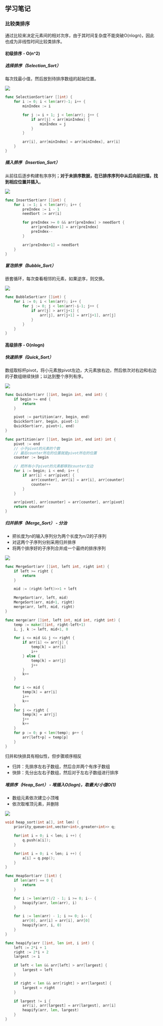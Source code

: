 ## 学习笔记

### 比较类排序

通过比较来决定元素间的相对次序，由于其时间复杂度不能突破O(nlogn)，因此也成为非线性时间比较类排序。

#### 初级排序 - O(n^2)

##### 选择排序（Selection_Sort）

每次找最小值，然后放到待排序数组的起始位置。

![](https://images2017.cnblogs.com/blog/849589/201710/849589-20171015224719590-1433219824.gif)

```go
func SelectionSort(arr []int) {
	for i := 0; i < len(arr)-1; i++ {
		minIndex := i

		for j := i + 1; j < len(arr); j++ {
			if arr[j] < arr[minIndex] {
				minIndex = j
			}
		}

		arr[i], arr[minIndex] = arr[minIndex], arr[i]
	}
}
```

##### 插入排序（Insertion_Sort）

从前往后逐步构建有序序列；**对于未排序数据，在已排序序列中从后向前扫描，找到相应位置并插入**。

![](https://images2017.cnblogs.com/blog/849589/201710/849589-20171015225645277-1151100000.gif)

```go
func InsertSort(arr []int) {
	for i := 1; i < len(arr); i++ {
		preIndex := i - 1
		needSort := arr[i]

		for preIndex >= 0 && arr[preIndex] > needSort {
			arr[preIndex+1] = arr[preIndex]
			preIndex--
		}

		arr[preIndex+1] = needSort
	}
}
```

##### 冒泡排序（Bubble_Sort）

嵌套循环，每次查看相邻的元素，如果逆序，则交换。

![](https://images2017.cnblogs.com/blog/849589/201710/849589-20171015223238449-2146169197.gif)

```go
func BubbleSort(arr []int) {
	for i := 0; i < len(arr); i++ {
		for j := 0; j < len(arr)-i-1; j++ {
			if arr[j] > arr[j+1] {
				arr[j], arr[j+1] = arr[j+1], arr[j]
			}
		}
	}
}
```

#### 高级排序 - O(nlogn)

##### 快速排序（Quick_Sort）

数组取标杆pivot，将小元素放pivot左边，大元素放右边，然后依次对右边和右边的子数组继续快排；以达到整个序列有序。

![](https://images2017.cnblogs.com/blog/849589/201710/849589-20171015230936371-1413523412.gif)

```go
func QuickSort(arr []int, begin int, end int) {
	if begin >= end {
		return
	}

	pivot := partition(arr, begin, end)
	QuickSort(arr, begin, pivot-1)
	QuickSort(arr, pivot+1, end)
}

func partition(arr []int, begin int, end int) int {
	pivot := end
	// 小于pivot的元素的个数
	// 最后counter所在的位置就是pivot所在的位置
	counter := begin

	// 把所有小于pivot的元素都移到counter左边
	for i := begin; i < end; i++ {
		if arr[i] < arr[pivot] {
			arr[counter], arr[i] = arr[i], arr[counter]
			counter++
		}
	}

	arr[pivot], arr[counter] = arr[counter], arr[pivot]
	return counter
}
```

##### 归并排序（Merge_Sort） - 分治

- 把长度为n的输入序列分为两个长度为n/2的子序列
- 对这两个子序列分别采用归并排序
- 将两个排序好的子序列合并成一个最终的排序序列

![](https://images2017.cnblogs.com/blog/849589/201710/849589-20171015230557043-37375010.gif)

```go
func MergeSort(arr []int, left int, right int) {
	if left >= right {
		return
	}

	mid := (right-left)>>1 + left

	MergeSort(arr, left, mid)
	MergeSort(arr, mid+1, right)
	merge(arr, left, mid, right)
}

func merge(arr []int, left int, mid int, right int) {
	temp := make([]int, right-left+1)
	i, j, k := left, mid+1, 0

	for i <= mid && j <= right {
		if arr[i] <= arr[j] {
			temp[k] = arr[i]
			i++
		} else {
			temp[k] = arr[j]
			j++
		}
		k++
	}

	for i <= mid {
		temp[k] = arr[i]
		i++
		k++
	}
	for j <= right {
		temp[k] = arr[j]
		j++
		k++
	}
	for p := 0; p < len(temp); p++ {
		arr[left+p] = temp[p]
	}
}
```

 归并和快排具有相似性，但步骤顺序相反

- 归并：先排序左右子数组，然后合并两个有序子数组
- 快排：先分出左右子数组，然后对于左右子数组进行排序

##### 堆排序（Heap_Sort） - 堆插入O(logn)，取最大/小值O(1)

- 数组元素依次建立小顶堆
- 依次取堆顶元素，并删除

![](https://images2017.cnblogs.com/blog/849589/201710/849589-20171015231308699-356134237.gif)

```c++
void heap_sort(int a[], int len) {
    priority_queue<int,vector<int>,greater<int>> q;

    for(int i = 0; i < len; i ++) {
        q.push(a[i]);
	}

    for(int i = 0; i < len; i ++) {
        a[i] = q.pop();
    }
}
```

```go
func HeapSort(arr []int) {
	if len(arr) == 0 {
		return
	}

	for i := len(arr)/2 - 1; i >= 0; i-- {
		heapify(arr, len(arr), i)
	}

	for i := len(arr) - 1; i >= 0; i-- {
		arr[0], arr[i] = arr[i], arr[0]
		heapify(arr, i, 0)
	}
}

func heapify(arr []int, len int, i int) {
	left := 2*i + 1
	right := 2*i + 2
	largest := i

	if left < len && arr[left] > arr[largest] {
		largest = left
	}

	if right < len && arr[right] > arr[largest] {
		largest = right
	}

	if largest != i {
		arr[i], arr[largest] = arr[largest], arr[i]
		heapify(arr, len, largest)
	}
}
```
